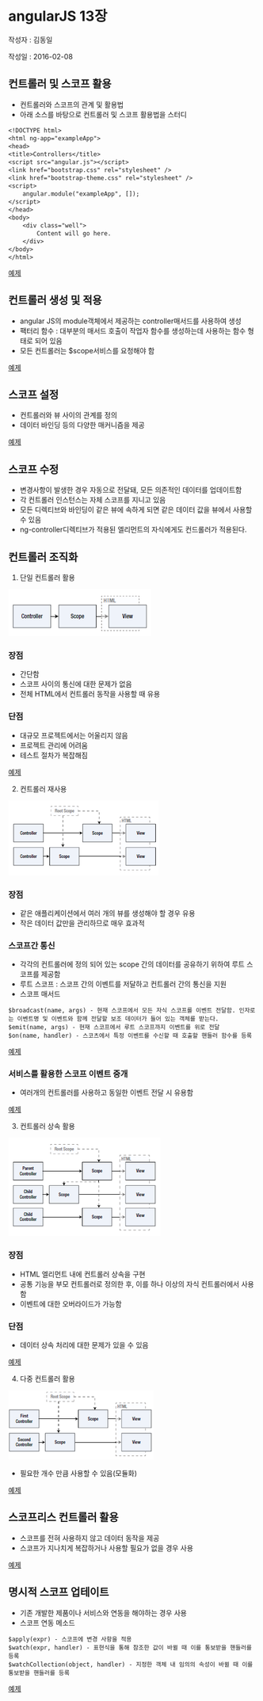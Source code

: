 # angularJS 13장 

작성자 : 김동일

작성일 : 2016-02-08

## 컨트롤러 및 스코프 활용

- 컨트롤러와 스코프의 관계 및 활용법
- 아래 소스를 바탕으로 컨트롤러 및 스코프 활용법을 스터디

```
<!DOCTYPE html>
<html ng-app="exampleApp">
<head>
<title>Controllers</title>
<script src="angular.js"></script>
<link href="bootstrap.css" rel="stylesheet" />
<link href="bootstrap-theme.css" rel="stylesheet" />
<script>
	angular.module("exampleApp", []);
</script>
</head>
<body>
	<div class="well">
		Content will go here.
	</div>
</body>
</html>
```

[예제](http://codepen.io/skypentum/pen/adQvrg?editors=1000)

## 컨트롤러 생성 및 적용

- angular JS의 module객체에서 제공하는 controller매서드를 사용하여 생성
- 팩터리 함수 : 대부분의 매서드 호출이 작업자 함수를 생성하는데 사용하는 함수 형태로 되어 있음
- 모든 컨트롤러는 $scope서비스를 요청해야 함

[예제](http://codepen.io/skypentum/pen/bEQEbY?editors=1000)

## 스코프 설정

- 컨트롤러와 뷰 사이의 관계를 정의
- 데이터 바인딩 등의 다양한 매커니즘을 제공

[예제](http://codepen.io/skypentum/pen/vLQLEX?editors=1000)

## 스코프 수정

- 변경사항이 발생한 경우 자동으로 전달돼, 모든 의존적인 데이터를 업데이트함
- 각 컨트롤러 인스턴스는 자체 스코프를 지니고 있음
- 모든 디렉티브와 바인딩이 같은 뷰에 속하게 되면 같은 데이터 값을 뷰에서 사용할 수 있음
- ng-controller디렉티브가 적용된 엘리먼트의 자식에게도 컨드롤러가 적용된다.


## 컨트롤러 조직화

1. 단일 컨트롤러 활용

![단일 컨트롤러](../images/13_simplecontroller.PNG)

### 장점
- 간단함
- 스코프 사이의 통신에 대한 문제가 없음
- 전체 HTML에서 컨트롤러 동작을 사용할 때 유용

### 단점
- 대규모 프로젝트에서는 어울리지 않음
- 프로젝트 관리에 어려움
- 테스트 절차가 복잡해짐

[예제](http://codepen.io/skypentum/pen/rxQxMg?editors=1000)

2. 컨트롤러 재사용

![스코프간 통신](../images/13_reusescope.PNG)

### 장점
- 같은 애플리케이션에서 여러 개의 뷰를 생성해야 할 경우 유용
- 작은 데이터 값만을 관리하므로 매우 효과적

### 스코프간 통신

- 각각의 컨트롤러에 정의 되어 있는 scope 간의 데이터를 공유하기 위하여 루트 스코프를 제공함
- 루트 스코프 : 스코프 간의 이벤트를 저달하고 컨트롤러 간의 통신을 지원
- 스코프 매서드
```
$broadcast(name, args) - 현재 스코프에서 모든 자식 스코프롤 이벤트 전달함. 인자로는 이벤트명 및 이벤트와 함께 전달할 보조 데이터가 들어 있는 객체를 받는다.
$emit(name, args) - 현재 스코프에서 루트 스코프까지 이벤트를 위로 전달
$on(name, handler) - 스코츠에서 특정 이벤트를 수신할 때 호출할 핸들러 함수를 등록
```

[예제](http://codepen.io/skypentum/pen/vLvYEb?editors=1000)

### 서비스를 활용한 스코프 이벤트 중개

- 여러개의 컨트롤러를 사용하고 동일한 이벤트 전달 시 유용함

[예제](http://codepen.io/skypentum/pen/pgqobR?editors=1000)

3. 컨트롤러 상속 활용

![스코프간 통신](../images/13_enhancecontroller.PNG)

### 장점
- HTML 엘리먼트 내에 컨트롤러 상속을 구현
- 공통 기능을 부모 컨트롤러로 정의한 후, 이를 하나 이상의 자식 컨트롤러에서 사용함
- 이벤트에 대한 오버라이드가 가능함

### 단점

- 데이터 상속 처리에 대한 문제가 있을 수 있음

[예제](http://codepen.io/skypentum/pen/RrEwGm?editors=1000)

4. 다중 컨트롤러 활용

![다중 컨트롤러](../images/13_multicontroller.PNG)

- 필요한 개수 만큼 사용할 수 있음(모듈화)

[예제](http://codepen.io/skypentum/pen/OMrJOy?editors=1000)

## 스코프리스 컨트롤러 활용

- 스코프를 전혀 사용하지 않고 데이터 동작을 제공
- 스코프가 지나치게 복잡하거나 사용할 필요가 없을 경우 사용

[예제](http://codepen.io/skypentum/pen/yeGLpz?editors=1000)

## 명시적 스코프 업테이트

- 기존 개발한 제품이나 서비스와 연동을 해야하는 경우 사용
- 스코프 연동 메소드
```
$apply(expr) - 스코프에 변경 사항을 적용
$watch(expr, handler) - 표현식을 통해 참조한 값이 바뀔 때 이를 통보받을 핸들러를 등록
$watchCollection(object, handler) - 지정한 객체 내 임의의 속성이 바뀔 때 이를 통보받을 핸들러를 등록
```

[예제](http://codepen.io/skypentum/pen/KVbKoq?editors=1000)


